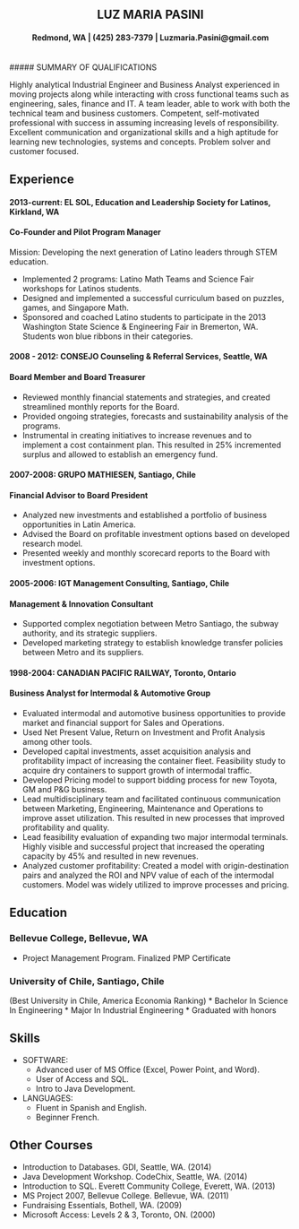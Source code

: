 <center> <h2>LUZ MARIA PASINI </h2> <h4>Redmond, WA | (425) 283-7379 | Luzmaria.Pasini@gmail.com </h4></center>
<br/>
##### SUMMARY OF QUALIFICATIONS

Highly analytical Industrial Engineer and Business Analyst experienced in moving projects along while interacting with cross functional teams such as engineering, sales, finance and IT. A team leader, able to work with both the technical team and business customers. Competent, self-motivated professional with success in assuming increasing levels of responsibility.  Excellent communication and organizational skills and a high aptitude for learning new technologies, systems and concepts. Problem solver and customer focused.


Experience
---
<h4> 2013-current: EL SOL, Education and Leadership Society for Latinos, Kirkland, WA </h4>
<h4> Co-Founder and Pilot Program Manager</h4>

Mission: Developing the next generation of Latino leaders through STEM education.

* Implemented 2 programs: Latino Math Teams and Science Fair workshops for Latinos students.
* Designed and implemented a successful curriculum based on puzzles, games, and Singapore Math.
* Sponsored and coached Latino students to participate in the 2013 Washington State Science & Engineering Fair in Bremerton, WA. Students won blue ribbons in their categories.

<h4> 2008 - 2012: CONSEJO Counseling & Referral Services, Seattle, WA </h4>	
<h4> Board Member and Board Treasurer</h4>

* Reviewed monthly financial statements and strategies, and created streamlined monthly reports for the Board.
* Provided ongoing strategies, forecasts and sustainability analysis of the programs.
* Instrumental in creating initiatives to increase revenues and to implement a cost containment plan. This resulted in 25% incremented surplus and allowed to establish an emergency fund.

<h4> 2007-2008: GRUPO MATHIESEN, Santiago, Chile </h4>
<h4>Financial Advisor to Board President </h4>

* Analyzed new investments and established a portfolio of business opportunities in Latin America.
* Advised the Board on profitable investment options based on developed research model.
* Presented weekly and monthly scorecard reports to the Board with investment options.

<h4>2005-2006: IGT Management Consulting, Santiago, Chile </h4>
<h4> Management & Innovation Consultant </h4>

* Supported complex negotiation between Metro Santiago, the subway authority, and its strategic suppliers. 
* Developed marketing strategy to establish knowledge transfer policies between Metro and its suppliers.


<h4>1998-2004: CANADIAN PACIFIC RAILWAY, Toronto, Ontario</h4>
<h4> Business Analyst for Intermodal & Automotive Group </h4>

* Evaluated intermodal and automotive business opportunities to provide market and financial support for Sales and Operations. 
* Used Net Present Value, Return on Investment and Profit Analysis among other tools.
* Developed capital investments, asset acquisition analysis and profitability impact of increasing the container fleet. Feasibility study to acquire dry containers to support growth of intermodal traffic.
* Developed Pricing model to support bidding process for new Toyota, GM and P&G business.
* Lead multidisciplinary team and facilitated continuous communication between Marketing, Engineering, Maintenance and Operations to improve asset utilization. This resulted in new processes that improved profitability and quality.
* Lead feasibility evaluation of expanding two major intermodal terminals. Highly visible and successful project that increased the operating capacity by 45% and resulted in new revenues.
* Analyzed customer profitability: Created a model with origin-destination pairs and analyzed the ROI and NPV value of each of the intermodal customers. Model was widely utilized to improve processes and pricing.


Education
---

<h3>Bellevue College, Bellevue, WA </h3>

* Project Management Program. 	Finalized PMP Certificate	
		

<h3> University of Chile, Santiago, Chile </h3>
(Best University in Chile, America Economia Ranking)
* Bachelor In Science In Engineering 
* Major In Industrial Engineering	
* Graduated with honors	
		
Skills
---

* SOFTWARE:	
    * Advanced user of MS Office (Excel, Power Point, and Word).
    * User of Access and SQL. 
    * Intro to Java Development.
* LANGUAGES:
    * Fluent in Spanish and English. 
    * Beginner French.



Other Courses
---
* Introduction to Databases. GDI, Seattle, WA. (2014) 
* Java Development Workshop. CodeChix, Seattle, WA. (2014)
* Introduction to SQL. Everett Community College, Everett, WA. (2013)
* MS Project 2007, Bellevue College. Bellevue, WA. (2011)
* Fundraising Essentials, Bothell, WA. (2009)
* Microsoft Access: Levels 2 & 3, Toronto, ON. (2000)
